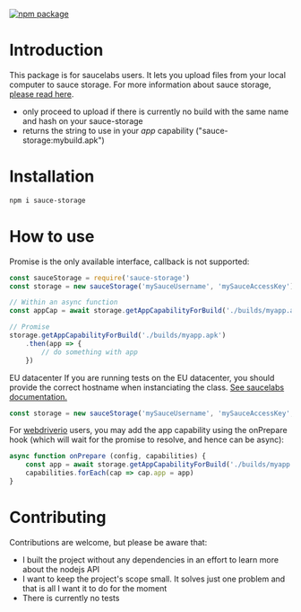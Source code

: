 [![npm package][npm-image]][npm-url] 

# Introduction
This package is for saucelabs users. It lets you upload files from your local computer to sauce storage. For more information about sauce storage, [please read here](https://wiki.saucelabs.com/display/DOCS/Temporary+Storage+Methods).

* only proceed to upload if there is currently no build with the same name and hash on your sauce-storage
* returns the string to use in your *app* capability ("sauce-storage:mybuild.apk")

# Installation

```bash
npm i sauce-storage
```

# How to use
Promise is the only available interface, callback is not supported:
```javascript
const sauceStorage = require('sauce-storage')
const storage = new sauceStorage('mySauceUsername', 'mySauceAccessKey')

// Within an async function
const appCap = await storage.getAppCapabilityForBuild('./builds/myapp.apk')

// Promise
storage.getAppCapabilityForBuild('./builds/myapp.apk')
	.then(app => {
		// do something with app
	})
```

EU datacenter
If you are running tests on the EU datacenter, you should provide the correct hostname when instanciating the class. [See saucelabs documentation.](https://wiki.saucelabs.com/display/DOCS/Sauce+Labs+European+Data+Center+Configuration+Information)
```javascript
const storage = new sauceStorage('mySauceUsername', 'mySauceAccessKey', 'eu-central-1.saucelabs.com')
```

For [webdriverio](http://webdriver.io) users, you may add the app capability using the onPrepare hook (which will wait for the promise to resolve, and hence can be async):
```javascript
async function onPrepare (config, capabilities) {
	const app = await storage.getAppCapabilityForBuild('./builds/myapp.apk')
	capabilities.forEach(cap => cap.app = app)
}
```

# Contributing
Contributions are welcome, but please be aware that:
* I built the project without any dependencies in an effort to learn more about the nodejs API
* I want to keep the project's scope small. It solves just one problem and that is all I want it to do for the moment
* There is currently no tests

[npm-image]:https://img.shields.io/npm/v/sauce-storage.svg
[npm-url]:http://npmjs.org/package/sauce-storage
